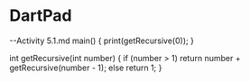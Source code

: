 # DartPad
--Activity 5.1.md
main() 
{ print(getRecursive(0)); }
 
 int getRecursive(int number) { 
   if (number > 1) 
     return number + getRecursive(number - 1); 
   else return 1;
 }
